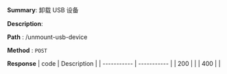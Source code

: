 **Summary**: 卸载 USB 设备

**Description**:

**Path** : /unmount-usb-device

**Method** : `POST`

**Response**
| code      | Description |
| ----------- | ----------- |
|  200   |       |
|  400   |       |

